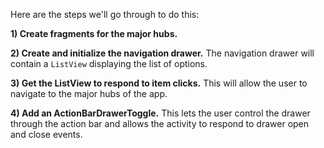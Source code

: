 Here are the steps we'll go through to do this:

**1) Create fragments for the major hubs.**

**2) Create and initialize the navigation drawer.**
The navigation drawer will contain a `ListView` displaying the list of options.

**3) Get the ListView to respond to item clicks.**
This will allow the user to navigate to the major hubs of the app.

**4) Add an ActionBarDrawerToggle.**
This lets the user control the drawer through the action bar and allows the activity to respond to drawer open and close events.